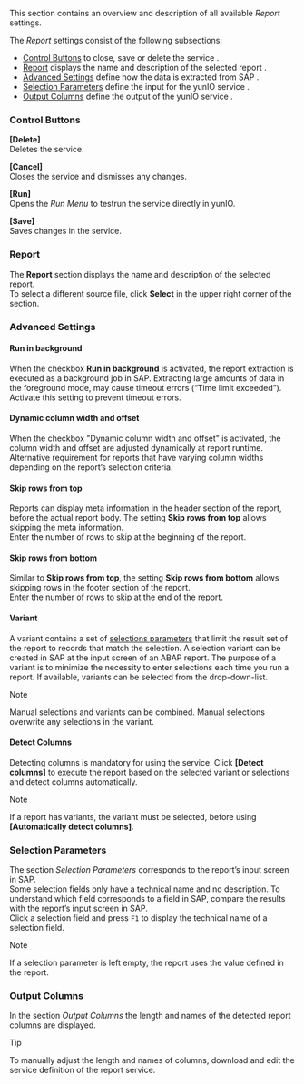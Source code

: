This section contains an overview and description of all available *Report* settings.

The *Report* settings consist of the following subsections:

- [Control Buttons](#control-buttons) to close, save or delete the service .
- [Report](#report) displays the name and description of the selected report .
- [Advanced Settings](#advanced-settings) define how the data is extracted from SAP .
- [Selection Parameters](#selection-parameters) define the input for the yunIO service .
- [Output Columns](#output-columns) define the output of the yunIO service .

### Control Buttons

**[Delete]**\
Deletes the service.

**[Cancel]**\
Closes the service and dismisses any changes.

**[Run]**\
Opens the *Run Menu* to testrun the service directly in yunIO.

**[Save]**\
Saves changes in the service.

### Report

The **Report** section displays the name and description of the selected report.\
To select a different source file, click **Select** in the upper right corner of the section.

### Advanced Settings

#### Run in background

When the checkbox **Run in background** is activated, the report extraction is executed as a background job in SAP. Extracting large amounts of data in the foreground mode, may cause timeout errors (“Time limit exceeded”). Activate this setting to prevent timeout errors.

#### Dynamic column width and offset

When the checkbox "Dynamic column width and offset" is activated, the column width and offset are adjusted dynamically at report runtime. Alternative requirement for reports that have varying column widths depending on the report’s selection criteria.

#### Skip rows from top

Reports can display meta information in the header section of the report, before the actual report body. The setting **Skip rows from top** allows skipping the meta information.\
Enter the number of rows to skip at the beginning of the report.

#### Skip rows from bottom

Similar to **Skip rows from top**, the setting **Skip rows from bottom** allows skipping rows in the footer section of the report.\
Enter the number of rows to skip at the end of the report.

#### Variant

A variant contains a set of [selections parameters](#selection-parameters) that limit the result set of the report to records that match the selection. A selection variant can be created in SAP at the input screen of an ABAP report. The purpose of a variant is to minimize the necessity to enter selections each time you run a report. If available, variants can be selected from the drop-down-list.

Note

Manual selections and variants can be combined. Manual selections overwrite any selections in the variant.

#### Detect Columns

Detecting columns is mandatory for using the service. Click **[Detect columns]** to execute the report based on the selected variant or selections and detect columns automatically.

Note

If a report has variants, the variant must be selected, before using **[Automatically detect columns]**.

### Selection Parameters

The section *Selection Parameters* corresponds to the report’s input screen in SAP.\
Some selection fields only have a technical name and no description. To understand which field corresponds to a field in SAP, compare the results with the report’s input screen in SAP.\
Click a selection field and press `F1` to display the technical name of a selection field.

Note

If a selection parameter is left empty, the report uses the value defined in the report.

### Output Columns

In the section *Output Columns* the length and names of the detected report columns are displayed.

Tip

To manually adjust the length and names of columns, download and edit the service definition of the report service.
